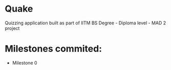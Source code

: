 # Quake
Quizzing application built as part of IITM BS Degree - Diploma level - MAD 2 project

# Milestones commited:
- Milestone 0